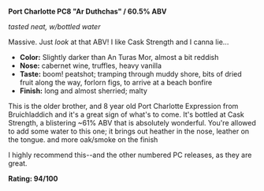 **Port Charlotte PC8 "Ar Duthchas" / 60.5% ABV**

*tasted neat, w/bottled water*

Massive.  Just *look* at that ABV!  I like Cask Strength and I canna lie...

* **Color:** Slightly darker than An Turas Mor, almost a bit reddish
* **Nose:** cabernet wine, truffles, heavy vanilla
* **Taste:** boom! peatshot; tramping through muddy shore, bits of dried fruit along the way, forlorn figs, to arrive at a beach bonfire
* **Finish:** long and almost sherried; malty

This is the older brother, and 8 year old Port Charlotte Expression from Bruichladdich and it's a great sign of what's to come.  It's bottled at Cask Strength, a blistering ~61% ABV that is absolutely wonderful.  You're allowed to add some water to this one; it brings out heather in the nose, leather on the tongue. and more oak/smoke on the finish

I highly recommend this--and the other numbered PC releases, as they are great.

**Rating: 94/100**